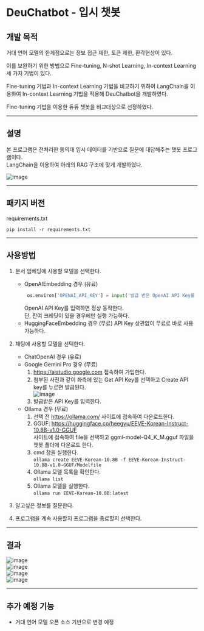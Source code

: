 # DeuChatbot - 입시 챗봇

개발 목적
----------
거대 언어 모델의 한계점으로는 정보 접근 제한, 토큰 제한, 환각현상이 있다.

이를 보완하기 위한 방법으로 Fine-tuning, N-shot Learning, In-context Learning 세 가지 기법이 있다.

Fine-tuning 기법과 In-context Learning 기법을 비교하기 위하여 LangChain을 이용하여 In-context
Learning 기법을 적용해 DeuChatbot을 개발하였다.

Fine-tuning 기법을 이용한 듀듀 챗봇을 비교대상으로 선정하였다.
- - -
설명
----------
본 프로그램은 전처리한 동의대 입시 데이터를 기반으로 질문에 대답해주는 챗봇 프로그램이다.  
LangChain을 이용하여 아래의 RAG 구조에 맞게 개발하였다.  

![image](https://github.com/915-Lab/DBToJsonProject/assets/138217806/32336129-ed9b-4a62-a213-9a7ed43b436d)  
- - -
패키지 버전
-----------
requirements.txt
```
pip install -r requirements.txt
```
- - -
사용방법
-----------
1. 문서 임베딩에 사용할 모델을 선택한다.
    * OpenAIEmbedding 경우 (유료)
        ```python
         os.environ['OPENAI_API_KEY'] = input('발급 받은 OpenAI API Key를 입력해주세요: ')
        ```
        OpenAI API Key를 입력하면 정상 동작한다.   
        단, 잔여 크레딧이 있을 경우에만 실행 가능하다.
    * HuggingFaceEmbedding 경우 (무료)
        API Key 상관없이 무료로 바로 사용 가능하다.
2. 채팅에 사용할 모델을 선택한다.
   * ChatOpenAI 경우 (유료)
   * Google Gemini Pro 경우 (무료)
     1. https://aistudio.google.com 접속하여 가입한다.
     2. 첨부된 사진과 같이 좌측에 있는 Get API Key를 선택하고 Create API key를 누르면 발급된다.   
      ![image](https://github.com/915-Lab/DeuChatbot/assets/93813747/644bd75b-9719-442b-928f-9faadd6b0642)
     3. 발급받은 API Key를 입력한다.
   * Ollama 경우 (무료)   
     1. 선택 전 https://ollama.com/ 사이트에 접속하여 다운로드한다.   
     2. GGUF: https://huggingface.co/heegyu/EEVE-Korean-Instruct-10.8B-v1.0-GGUF   
        사이트에 접속하여 file을 선택하고 ggml-model-Q4_K_M.gguf 파일을 챗봇 폴더에 다운로드 한다.   
     3. cmd 창을 실행한다.   
        ```ollama create EEVE-Korean-10.8B -f EEVE-Korean-Instruct-10.8B-v1.0-GGUF/Modelfile```   
     4. Ollama 모델 목록을 확인한다.   
        ```ollama list```
     5. Ollama 모델을 실행한다.   
        ```ollama run EEVE-Korean-10.8B:latest```
        
3. 알고싶은 정보를 질문한다.
4. 프로그램을 계속 사용할지 프로그램을 종료할지 선택한다.

- - -
결과
----------
![image](https://github.com/915-Lab/DeuChatbot/assets/93813747/bbcf17be-4a88-4e53-b718-e3c52debd13e)   
![image](https://github.com/915-Lab/DeuChatbot/assets/93813747/85366d26-f41c-48f6-a5f6-2d4b480ce9cb)   
![image](https://github.com/915-Lab/DeuChatbot/assets/93813747/f4b36226-8464-47b8-9f1d-0a905ff38b3b)   
![image](https://github.com/915-Lab/DBToJsonProject/assets/138217806/c85b0ab3-fa8f-4ada-96ae-2326552a88e6)
- - -
추가 예정 기능
----------
* 거대 언어 모델 오픈 소스 기반으로 변경 예정

